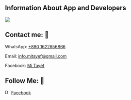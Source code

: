 <!DOCTYPE html>
<html lang="en">
<head>
    <meta charset="UTF-8">
    <meta name="viewport" content="width=device-width, initial-scale=1.0">
</head>
<body>

<!-- Banner Me Area -->
<h2>Information About App and Developers</h2>
<img src="https://github.com/user-attachments/assets/d91da89f-ab04-4808-8544-c773fd14f07e" /> 


<!-- Contact Me Area -->
<h2>Contact me: 💬</h2>
    <p>WhatsApp: <a href="tel:+8801522656866">+880 1622656866</a></p>
    <p>Email: <a href="mailto:example@email.com">info.mitayef@gmail.com</a></p>
    <p>Facebook: <a href="">Mi Tayef</a></p>


<!-- Follow Me Area -->
<h2>Follow Me: 💨</h2>

  <span><img src="https://thumbs.dreamstime.com/b/facebook-logo-vector-eps-file-squared-coloured-easily-editable-have-white-background-high-resolution-255557233.jpg" alt="Description" style="width: 16px; height: 15px;"/>&nbsp;<a href="https://facebook.com/AndroidSquadOfficial">Facebook</a></span> &nbsp; &nbsp;





</body>
</html>
